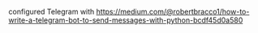 configured Telegram with
https://medium.com/@robertbracco1/how-to-write-a-telegram-bot-to-send-messages-with-python-bcdf45d0a580
